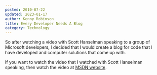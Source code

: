 ```yaml
---
posted: 2010-07-22
updated: 2023-01-17
author: Kenny Robinson
title: Every Developer Needs A Blog
category: Technology
---
```


So after watching a video with Scott Hanselman speaking to a group of Microsoft developers, I decided that I would create a blog for code that I have developed and computer solutions that come up with. 

If you want to watch the video that I watched with Scott Hanselman speaking, then watch 
the video at <a href="http://channel9.msdn.com/posts/Glucose/Hanselminutes-on-9-Social-Networking-for-Developers-Part-1-Every-Developer-Needs-a-Blog/" target="_blank">MSDN website</a>.
